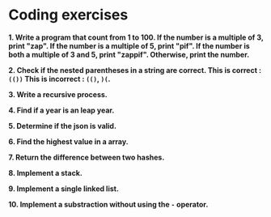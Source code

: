 # Coding exercises

**1. Write a program that count from 1 to 100. If the number is a multiple of 3, print "zap". If the number is a multiple of 5, print "pif". If the number is both a multiple of 3 and 5, print "zappif". Otherwise, print the number.**

**2. Check if the nested parentheses in a string are correct.
This is correct : `(())` This is incorrect : `(()`, `)(`.**

**3. Write a recursive process.**

**4. Find if a year is an leap year.**

**5. Determine if the json is valid.**

**6. Find the highest value in a array.**

**7. Return the difference between two hashes.**

**8. Implement a stack.**

**9. Implement a single linked list.**

**10. Implement a substraction without using the `-` operator.**
